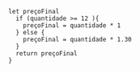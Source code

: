 ```function calculaPrecoTotal(quantidade) {
  let preçoFinal 
    if (quantidade >= 12 ){
      preçoFinal = quantidade * 1
    } else {
      preçoFinal = quantidade * 1.30
    }
    return preçoFinal
  }